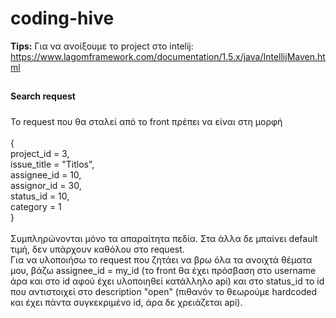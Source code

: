 # coding-hive

**Tips:**
Για να ανοίξουμε το project στο intelij:
https://www.lagomframework.com/documentation/1.5.x/java/IntellijMaven.html
##
**Search request**
#####
Το request που θα σταλεί από το front πρέπει να είναι στη μορφή <br> <br>
{ <br>project_id = 3, <br>
issue_title = "Titlos",<br>
assignee_id = 10,<br>
assignor_id = 30,<br>
status_id = 10,<br>
category = 1<br>
}
<br>
<br>
Συμπληρώνονται μόνο τα απαραίτητα πεδία. Στα άλλα δε μπαίνει default τιμή, δεν υπάρχουν καθόλου στο request.<br>
Για να υλοποιήσω το request που ζητάει να βρω όλα τα ανοιχτά θέματα μου, βάζω assignee_id = my_id (το front θα έχει
πρόσβαση στο username άρα και στο id αφού έχει υλοποιηθεί κατάλληλο api) και στο status_id το id που αντιστοιχεί στo
description "open" (πιθανόν το θεωρούμε hardcoded  και έχει πάντα συγκεκριμένο id, άρα δε χρειάζεται api).

##
